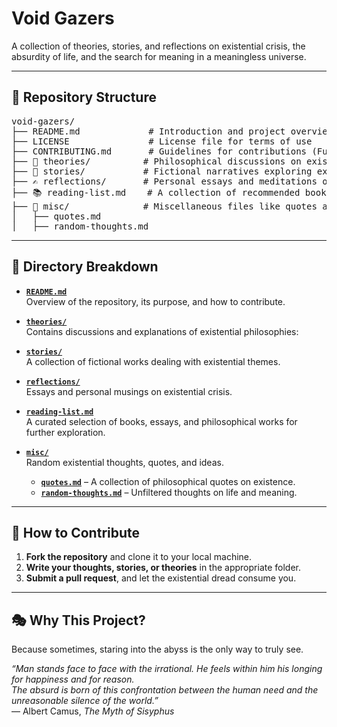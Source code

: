 # Void Gazers

A collection of theories, stories, and reflections on existential crisis, the absurdity of life, and the search for meaning in a meaningless universe.

---

## 📁 Repository Structure  

<pre>
void-gazers/
├── README.md             # Introduction and project overview
├── LICENSE               # License file for terms of use
├── CONTRIBUTING.md       # Guidelines for contributions (Future additions)
├── 📜 theories/          # Philosophical discussions on existentialism, nihilism, absurdism, etc.
├── 📖 stories/           # Fictional narratives exploring existential themes
├── ✍️ reflections/       # Personal essays and meditations on existence
├── 📚 reading-list.md    # A collection of recommended books, essays, and resources
├── 🌌 misc/              # Miscellaneous files like quotes and random thoughts
│   ├── quotes.md
│   ├── random-thoughts.md
</pre>

---

## 📖 Directory Breakdown  

- **[`README.md`](README.md)**  
  Overview of the repository, its purpose, and how to contribute.

- **[`theories/`](./theories/)**  
  Contains discussions and explanations of existential philosophies:

- **[`stories/`](./stories/)**  
  A collection of fictional works dealing with existential themes.

- **[`reflections/`](./reflections/)**  
  Essays and personal musings on existential crisis.

- **[`reading-list.md`](./reading-list.md)**  
  A curated selection of books, essays, and philosophical works for further exploration.

- **[`misc/`](./misc/)**  
  Random existential thoughts, quotes, and ideas.
  - **[`quotes.md`](./misc/quotes.md)** – A collection of philosophical quotes on existence.
  - **[`random-thoughts.md`](./misc/random-thoughts.md)** – Unfiltered thoughts on life and meaning.

---

## 🚀 How to Contribute  

1. **Fork the repository** and clone it to your local machine.  
2. **Write your thoughts, stories, or theories** in the appropriate folder.  
3. **Submit a pull request**, and let the existential dread consume you.  

---

## 🎭 Why This Project?  

Because sometimes, staring into the abyss is the only way to truly see.  

_“Man stands face to face with the irrational. He feels within him his longing for happiness and for reason.  
The absurd is born of this confrontation between the human need and the unreasonable silence of the world.”_  
— Albert Camus, *The Myth of Sisyphus*  
